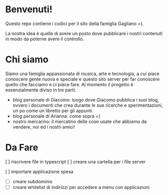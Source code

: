 # Benvenuti!

Questo repo contiene i codici per il sito della famiglia Gagliano =).

La nostra idea è quella di avere un posto dove pubblicare i nostri contenuti in modo da poterne avere il controllo.

# Chi siamo

Siamo una famiglia appassionata di musica, arte e tecnologia, a cui piace conoscere gente nuova e speciale e questo sito server per far conoscere quello che facciamo e ci piace fare.
Al momento il progetto è essenzialmente diviso in tre parti:

- blog personale di Giacomo: luogo dove Giacomo pubblica i suoi blog, ovvero i documenti che crea durante le sue ricerche e sperimentazioni, un po come un libretto per gli appunti.
- blog personale di Arianna: come sopra =)
- nostro mercarino: il mercatino delle cose usate che abbiamo da vendere, noi ed i nostri amici!

# Da Fare

[ ] riscrivere file in typescript
[ ] creare una cartella per i file server

[ ] importare applicazione spesa

- [ ] creare subdominio
- [ ] creare whitelist di indirizzi per accedere a menu con applicazioni
